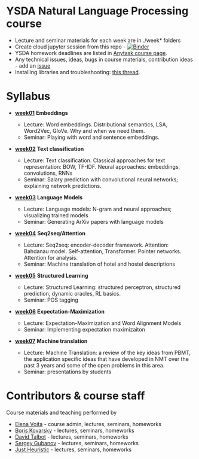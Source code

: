 # YSDA Natural Language Processing course
* Lecture and seminar materials for each week are in ./week* folders
* Create cloud jupyter session from this repo - [![Binder](https://mybinder.org/badge.svg)](https://mybinder.org/v2/gh/yandexdataschool/nlp_course/master)
* YSDA homework deadlines are listed in [Anytask course page](https://anytask.org/course/384).
* Any technical issues, ideas, bugs in course materials, contribution ideas - add an [issue](https://github.com/yandexdataschool/nlp_course/issues)
* Installing libraries and troubleshooting: [this thread](https://github.com/yandexdataschool/nlp_course/issues/1).


# Syllabus
- [__week01__](https://github.com/yandexdataschool/nlp_course/tree/master/week1_embeddings) __Embeddings__
  - Lecture: Word embeddings. Distributional semantics, LSA, Word2Vec, GloVe. Why and when we need them.
  - Seminar: Playing with word and sentence embeddings.

- [__week02__](https://github.com/yandexdataschool/nlp_course/tree/master/week2_classification) __Text classification__
  - Lecture: Text classification. Classical approaches for text representation: BOW, TF-IDF. Neural approaches: embeddings, convolutions, RNNs
  - Seminar: Salary prediction with convolutional neural networks; explaining network predictions.

- [__week03__](https://github.com/yandexdataschool/nlp_course/tree/master/week3_lm) __Language Models__
  - Lecture: Language models: N-gram and neural approaches; visualizing trained models
  - Seminar: Generating ArXiv papers with language models
  
- [__week04__](https://github.com/yandexdataschool/nlp_course/tree/master/week4_seq2seq) __Seq2seq/Attention__
  - Lecture: Seq2seq: encoder-decoder framework. Attention: Bahdanau model. Self-attention, Transformer. Pointer networks. Attention for analysis.
  - Seminar: Machine translation of hotel and hostel descriptions
  
- [__week05__](https://github.com/yandexdataschool/nlp_course/tree/master/week5_structured) __Structured Learning__
  - Lecture: Structured Learning: structured perceptron, structured prediction, dynamic oracles, RL basics.
  - Seminar: POS tagging

- [__week06__](https://github.com/yandexdataschool/nlp_course/tree/master/week6_em) __Expectation-Maximization__
  - Lecture: Expectation-Maximization and Word Alignment Models
  - Seminar: Implementing expectation maximizaiton

- [__week07__](https://github.com/yandexdataschool/nlp_course/tree/master/week6_mt) __Machine translation__
  - Lecture: Machine Translation: a review of the key ideas from PBMT, the application specific ideas that have developed in NMT over the past 3 years and some of the open problems in this area.
  - Seminar: presentations by students



# Contributors & course staff
Course materials and teaching performed by
- [Elena Voita](https://research.yandex.com/lib/people/610744) - course admin, lectures, seminars, homeworks
- [Boris Kovarsky](https://github.com/kovarsky) - lectures, seminars, homeworks
- [David Talbot](https://github.com/drt7) - lectures, seminars, homeworks
- [Sergey Gubanov](https://github.com/esgv) - lectures, seminars, homeworks
- [Just Heuristic](https://github.com/justheuristic) - lectures, seminars, homeworks



